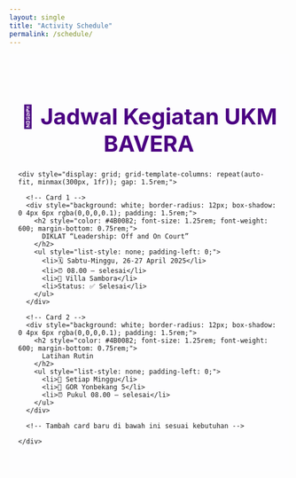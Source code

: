 ```yaml
---
layout: single
title: "Activity Schedule"
permalink: /schedule/
---
```


<section style="padding: 2rem 1rem; background-color: #fdfdfe;">
  <div class="container mx-auto">
    <h1 style="font-size: 2.5rem; font-weight: bold; color: #4B0082; text-align: center; margin-bottom: 1.5rem;">
      📅 Jadwal Kegiatan UKM BAVERA
    </h1>

    <div style="display: grid; grid-template-columns: repeat(auto-fit, minmax(300px, 1fr)); gap: 1.5rem;">

      <!-- Card 1 -->
      <div style="background: white; border-radius: 12px; box-shadow: 0 4px 6px rgba(0,0,0,0.1); padding: 1.5rem;">
        <h2 style="color: #4B0082; font-size: 1.25rem; font-weight: 600; margin-bottom: 0.75rem;">
          DIKLAT “Leadership: Off and On Court”
        </h2>
        <ul style="list-style: none; padding-left: 0;">
          <li>🗓️ Sabtu-Minggu, 26-27 April 2025</li>
          <li>⏰ 08.00 – selesai</li>
          <li>📍 Villa Sambora</li>
          <li>Status: ✅ Selesai</li>
        </ul>
      </div>

      <!-- Card 2 -->
      <div style="background: white; border-radius: 12px; box-shadow: 0 4px 6px rgba(0,0,0,0.1); padding: 1.5rem;">
        <h2 style="color: #4B0082; font-size: 1.25rem; font-weight: 600; margin-bottom: 0.75rem;">
          Latihan Rutin
        </h2>
        <ul style="list-style: none; padding-left: 0;">
          <li>📅 Setiap Minggu</li>
          <li>📍 GOR Yonbekang 5</li>
          <li>⏰ Pukul 08.00 – selesai</li>
        </ul>
      </div>

      <!-- Tambah card baru di bawah ini sesuai kebutuhan -->

    </div>
  </div>
</section>
